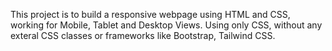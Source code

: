 This project is to build a responsive webpage using HTML and CSS, working for Mobile, Tablet and Desktop Views.
Using only CSS, without any exteral CSS classes or frameworks like Bootstrap, Tailwind CSS.


